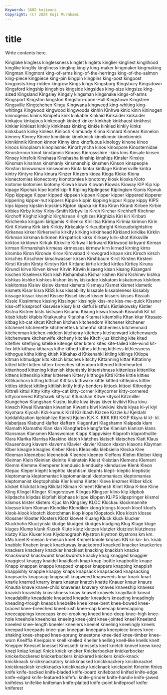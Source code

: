 ```yaml
---
Keywords: 3602 kojimura
Copyright: (C) 2024 Koji Murakami
---
```


# title

Write contents here.



 Kinglake kingless kinglessness kinglet kinglets kinglier
kingliest kinglihood kinglike kinglily kingliness kingling kingly king-maker kingmaker kingmaking
Kingman Kingmont king-of-arms king-of-the-herrings king-of-the-salmon king-piece kingpiece king-pin kingpin kingpins
king-post kingpost kingposts king-ridden kingrow Kings kings Kingsburg Kingsbury Kingsdown
Kingsford kingship kingships kingside kingsides king-size kingsize king-sized Kingsland Kingsley
Kingsly kingsman kingsnake kings-of-arms Kingsport Kingston kingston Kingston-upon-Hull Kingstown Kingstree
Kingsville Kingtehchen Kingu Kingwana kingweed king-whiting king-whitings Kingwood kingwood kingwoods
kinhin Kinhwa kinic kinin kininogen kininogenic kinins Kinipetu kink kinkable
Kinkaid Kinkaider kinkaider kinkajou kinkajous kinkcough kinked kinker kinkhab kinkhaust
kinkhost kinkier kinkiest kinkily kinkiness kinking kinkle kinkled kinkly kinks
kinksbush kinky kinless Kinloch Kinmundy Kinna Kinnard Kinnear Kinnelon kinnery
Kinney Kinnie kinnikinic kinnikinick kinnikinnic kinnikinnick kinnikinnik Kinnon kinnor Kinny
kino kinofluous kinology kinone kinoo kinoos kinoplasm kinoplasmic Kinorhyncha kinos
kinospore Kinosternidae Kinosternon kinot kinotannic Kinross Kinrossshire -kins kins Kinsale
kinsen Kinsey kinsfolk Kinshasa Kinshasha kinship kinships Kinsler Kinsley Kinsman
kinsman kinsmanly kinsmanship kinsmen Kinson kinspeople Kinston kinswoman kinswomen Kinta
kintar kintlage Kintnersville kintra kintry Kintyre Kinu kinura Kinzer Kinzers
kioea Kioga Kioko Kiona kionectomies kionectomy kionotomies kionotomy kiosk kiosks
Kioto kiotome kiotomies kiotomy Kiowa kiowa Kiowan Kiowas Kioway KIP
Kip kip kipage Kipchak kipe kipfel kip-ft Kipling Kiplingese Kiplingism
Kipnis Kipnuk Kipp kippage Kippar kipped kippeen kippen Kipper kipper
kippered kipperer kippering kipper-nut kippers Kippie kippin kipping kippur Kippy
kippy KIPS kips kipsey kipskin kipskins Kipton kipuka kir Kira
Kiran Kiranti Kirbee Kirbie kirbies Kirby kirby Kirby-Smith Kirbyville Kirch
Kircher Kirchhoff Kirchner Kirchoff Kirghiz kirghiz Kirghizean Kirghizes Kirghizia Kiri
kiri Kiribati Kirichenko kirigami kirigamis Kirilenko Kirillitsa Kirima Kirimia kirimon
Kirin Kirit Kiriwina Kirk kirk Kirkby Kirkcaldy Kirkcudbright Kirkcudbrightshire Kirkenes
kirker Kirkersville kirkify kirking kirkinhead Kirkland kirklike Kirklin Kirkman kirkman
kirkmen Kirkpatrick kirks Kirksey kirk-shot Kirksville kirkton kirktown Kirkuk Kirkville
Kirkwall kirkward Kirkwood kirkyard Kirman kirman Kirmanshah kirmess kirmesses kirmew
kirn kirned kirning kirns kirombo Kiron Kironde Kirov Kirovabad Kirovograd
kirpan kirs Kirsch kirsch kirsches Kirschner kirschwasser kirsen Kirshbaum Kirst
Kirsten Kirsteni Kirsti Kirstin Kirsty Kirstyn Kirt Kirtland kirtle kirtled
kirtles Kirtley Kiruna Kirundi kirve Kirven kirver Kirvin Kirwin kisaeng
kisan kisang Kisangani kischen Kiselevsk Kish kish Kishambala Kishar kishen
Kishi Kishinev kishka kishkas kishke kishkes kishon kishy kiskadee kiskatom
kiskatomas kiskitom kiskitomas Kislev kislev kismat kismats Kismayu Kismet kismet
kismetic kismets Kisor kisra KISS kiss kissability kissable kissableness kissably
kissage kissar kissed Kissee Kissel kissel kisser kissers kisses Kissiah
Kissie Kissimmee kissing Kissinger kissingly kiss-me kiss-me-quick Kissner kiss-off kissproof
kisswise kissy kist kistful kistfuls Kistiakowsky Kistler Kistna Kistner kists
kistvaen Kisumu Kisung kiswa kiswah Kiswahili Kit kit kitab kitabi
kitabis Kitakyushu Kitalpha Kitamat kitambilla Kitan kitar Kitasato kitbag kit-cat
kitcat Kitchen kitchen kitchendom Kitchener kitchener kitchenet kitchenette kitchenettes kitchenful
kitchenless kitchenmaid kitchenman kitchen-midden kitchenry kitchens kitchenward kitchenwards kitchenware kitchenwife
kitcheny kitchie Kitchi-juz kitching kite kited kiteflier kiteflying kitelike kitenge
kiter kiters kites kite-tailed kite-wind kit-fox kith kithara kitharas kithe
kithed kithes kithing kithless kithlessness kithogue kiths kiting kitish Kitkahaxki
Kitkehahki kitling kitlings Kitlope kitman kitmudgar kits kitsch kitsches kitschy
Kittanning kittar Kittatinny kitted kittel kitten kitten-breeches kittendom kittened kittenhearted
kittenhood kittening kittenish kittenishly kittenishness kittenless kittenlike kittens kittenship kitter
kittereen Kittery kitthoge Kitti Kittie kittie kitties Kittikachorn kitting kittisol
Kittitas kittiwake kittle kittled kittlepins kittler kittles kittlest kittling kittlish
kittly kittly-benders kittock kittool Kittredge Kittrell kittul Kitty kitty kitty-cat
kitty-corner kittycorner kitty-cornered kittycornered Kittyhawk kittysol Kitunahan Kitwe kitysol Kitzmiller
Kiungchow Kiungshan Kiushu kiutle kiva kivas kiver kivikivi Kivu kivu
kiwach Kiwai Kiwanian kiwanian Kiwanis kiwi kiwikiwi kiwis kiyas ki-yi
kiyi Kiyohara Kiyoshi Kizi-kumuk Kizil Kizilbash Kizzee Kizzie kJ Kjeldahl
kjeldahlization kjeldahlize Kjersti Kjolen K.K.K. KKK KKt KKtP Kkyra kl
kl- kl. klaberjass Klabund klafter klaftern Klagenfurt Klagshamn Klaipeda klam
Klamath Klamaths Klan klan Klangfarbe klangfarbe Klanism klanism klans Klansman
Klansmen Klanswoman Klapp Klappvisier Klaproth klaprotholite Klara Klarika Klarrisa Klaskino
klatch klatches klatsch klatsches Klatt Klaus Klausenburg klavern klaverns Klavier
klavier Klaxon klaxon klaxons Klayman Klber kleagle kleagles Kleber Klebs
Klebsiella klebsiella Klecka Klee Kleeman kleeneboc kleenebok Kleenex kleenex Kleffens
Klehm Kleiber kleig Kleiman Klein Kleinian kleinite Kleinstein Kleist Kleistian
Klemens Klement Klemm Klemme Klemperer klendusic klendusity klendusive Klenk Kleon
Klepac Kleper klepht klephtic klephtism klephts klept- kleptic kleptistic kleptomania
kleptomaniac kleptomaniacal kleptomaniacs kleptomanias kleptomanist kleptophobia Kler klesha Kletter Kleve
klezmer Kliber klick klicket Klickitat klieg Klikitat Kliman Kliment Klimesh
Klimt Klina K-line Kline Kling Klingel Klinger Klingerstown Klinges Klingsor
klino klip klipbok klipdachs klipdas klipfish kliphaas klippe klippen KLIPS
klipspringer klismoi klismos klister klisters Kljuc kln Klngsley KLOC Klockau
klockmannite kloesse klom Kloman Klondike Klondiker klong klongs klooch kloof
kloofs klook-klook klootch klootchman klop klops Klopstock Klos klosh klosse
Klossner Kloster Klosters Klotz klowet Kluang Kluck kluck klucker Kluckhohn
Kluczynski kludge kludged kludges kludging Klug Kluge kluge kluges Klump
klunk Klusek Klute klutz klutzes klutzier klutziest klutziness klutzy Klux
Kluxer klva Klydonograph Klystron klystron klystrons km km. kMc kmel
K-meson k-meson kmet Kmmel kmole km/sec KN kn kn- kn.
knab knabble Knaben knack knackaway knackebrod knacked knacker knackeries knackers
knackery knackier knackiest knacking knackish knacks Knackwurst knackwurst knackwursts knacky
knag knagged knaggier knaggiest knaggy knaidel knaidlach knap knap-bottle knapbottle
knape Knapp knappan knappe knapped knapper knappers knapping knappish knappishly
knapple knappy knaps knapsack knapsacked knapsacking knapsacks knapscap knapscull knapweed
knapweeds knar knark knarl knarle knarred knarry knars knaster knatch
knatte Knauer knaur knaurs Knautia knave knave-child knaveries knavery knaves
knaveship knavess knavish knavishly knavishness knaw knawel knawels knaydlach knead
kneadability kneadable kneaded kneader kneaders kneading kneadingly kneading-trough kneads knebelite
knee knee-bent knee-bowed knee-braced knee-breeched kneebrush knee-cap kneecap kneecapping kneecappings
kneecaps knee-crooking kneed knee-deep knee-high knee-hole kneehole kneeholes kneeing knee-joint
knee-jointed kneel Kneeland kneeled knee-length kneeler kneelers kneelet kneeling kneelingly
kneels kneepad kneepads knee-pan kneepan kneepans kneepiece knees knee-shaking knee-shaped
knee-sprung kneestone knee-tied knee-timber knee-worn Kneiffia Kneippism knell knelled Kneller
knelling knell-like knells knelt Knepper Knesset knesset Knesseth knessets knet
knetch knevel knew knez knezi kniaz kniazi Knick knick knicker
Knickerbocker knickerbocker knickerbockered knickerbockers knickered knickers knick-knack knickknack knickknackatory knickknacked
knickknackery knickknacket knickknackish knickknacks knickknacky knicknack knickpoint Knierim Knies knife
knife-backed knife-bladed knife-board knifeboard knifed knife-edge knife-edged knife-featured knifeful knife-grinder
knife-handle knife-jawed knifeless knifelike knifeman knife-plaited knife-point knifeproof knifer kniferest
